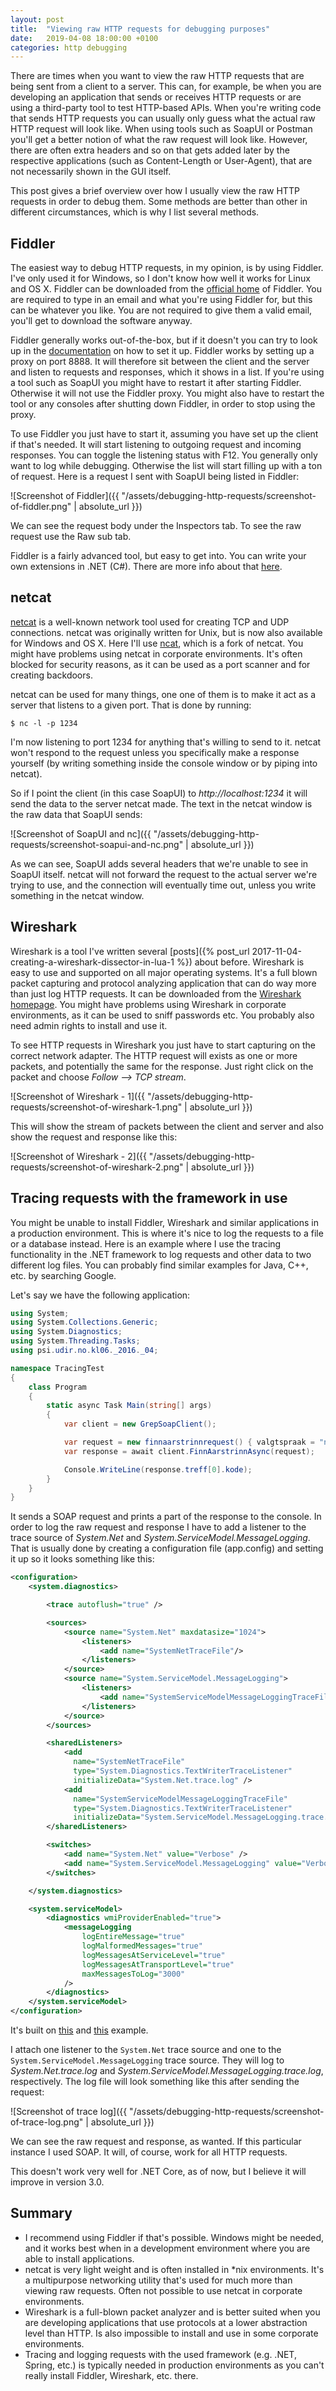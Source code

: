 ```yaml
---
layout: post
title:  "Viewing raw HTTP requests for debugging purposes"
date:   2019-04-08 18:00:00 +0100
categories: http debugging
---
```


There are times when you want to view the raw HTTP requests that are being sent from a client to
a server. This can, for example, be when you are developing an application that sends or receives
HTTP requests or are using a third-party tool to test HTTP-based APIs. When you're writing code
that sends HTTP requests you can usually only guess what the actual raw HTTP request will look like.
When using tools such as SoapUI or Postman you'll get a better notion of what the raw request will
look like. However, there are often extra headers and so on that gets added later by the respective
applications (such as Content-Length or User-Agent), that are not necessarily shown in the GUI itself.

This post gives a brief overview over how I usually view the raw HTTP requests in order to debug them.
Some methods are better than other in different circumstances, which is why I list several methods.

## Fiddler

The easiest way to debug HTTP requests, in my opinion, is by using Fiddler. I've only used it for Windows,
so I don't know how well it works for Linux and OS X. Fiddler can be downloaded from the [official home][fiddler-download]
of Fiddler. You are required to type in an email and what you're using Fiddler for, but this can be whatever
you like. You are not required to give them a valid email, you'll get to download the software anyway.

Fiddler generally works out-of-the-box, but if it doesn't you can try to look up in the [documentation][fiddler-configuration]
on how to set it up. Fiddler works by setting up a proxy on port 8888. It will therefore sit between the
client and the server and listen to requests and responses, which it shows in a list. If you're using a
tool such as SoapUI you might have to restart it after starting Fiddler. Otherwise it will not use the
Fiddler proxy. You might also have to restart the tool or any consoles after shutting down Fiddler, in
order to stop using the proxy.

To use Fiddler you just have to start it, assuming you have set up the client if that's needed. It will
start listening to outgoing request and incoming responses. You can toggle the listening status with F12.
You generally only want to log while debugging. Otherwise the list will start filling up with a ton of
request. Here is a request I sent with SoapUI being listed in Fiddler:

![Screenshot of Fiddler]({{ "/assets/debugging-http-requests/screenshot-of-fiddler.png" | absolute_url }})

We can see the request body under the Inspectors tab. To see the raw request use the Raw sub tab.

Fiddler is a fairly advanced tool, but easy to get into. You can write your own extensions in .NET (C#).
There are more info about that [here][fiddler-extend].

## netcat

[netcat][wikipedia-netcat] is a well-known network tool used for creating TCP and UDP connections. netcat
was originally written for Unix, but is now also available for Windows and OS X. Here I'll use
[ncat][ncat-home], which is a fork of netcat. You might have problems using netcat in corporate environments.
It's often blocked for security reasons, as it can be used as a port scanner and for creating backdoors.

netcat can be used for many things, one one of them is to make it act as a server that listens to a given port.
That is done by running:

```console
$ nc -l -p 1234
```

I'm now listening to port 1234 for anything that's willing to send to it. netcat won't respond to the
request unless you specifically make a response yourself (by writing something inside the console
window or by piping into netcat).

So if I point the client (in this case SoapUI) to *http://localhost:1234* it will send the data to the server
netcat made. The text in the netcat window is the raw data that SoapUI sends:

![Screenshot of SoapUI and nc]({{ "/assets/debugging-http-requests/screenshot-soapui-and-nc.png" | absolute_url }})

As we can see, SoapUI adds several headers that we're unable to see in SoapUI itself. netcat will not
forward the request to the actual server we're trying to use, and the connection will eventually time out,
unless you write something in the netcat window.

## Wireshark

Wireshark is a tool I've written several [posts]({% post_url 2017-11-04-creating-a-wireshark-dissector-in-lua-1 %})
about before. Wireshark is easy to use and supported on all major operating systems. It's a full blown
packet capturing and protocol analyzing application that can do way more than just log HTTP requests. It
can be downloaded from the [Wireshark homepage][wireshark-home]. You might have problems using Wireshark in corporate
environments, as it can be used to sniff passwords etc. You probably also need admin rights to install and use it.

To see HTTP requests in Wireshark you just have to start capturing on the correct network adapter. The HTTP
request will exists as one or more packets, and potentially the same for the response. Just right click on the packet
and choose *Follow --> TCP stream*.

![Screenshot of Wireshark - 1]({{ "/assets/debugging-http-requests/screenshot-of-wireshark-1.png" | absolute_url }})

This will show the stream of packets between the client and server and also show the request and response like this:

![Screenshot of Wireshark - 2]({{ "/assets/debugging-http-requests/screenshot-of-wireshark-2.png" | absolute_url }})

## Tracing requests with the framework in use

You might be unable to install Fiddler, Wireshark and similar applications in a production environment. This is where
it's nice to log the requests to a file or a database instead. Here is an example where I use the tracing functionality
in the .NET framework to log requests and other data to two different log files. You can probably find similar examples
for Java, C++, etc. by searching Google.

Let's say we have the following application:

```csharp
using System;
using System.Collections.Generic;
using System.Diagnostics;
using System.Threading.Tasks;
using psi.udir.no.kl06._2016._04;

namespace TracingTest
{
    class Program
    {
        static async Task Main(string[] args)
        {
            var client = new GrepSoapClient();

            var request = new finnaarstrinnrequest() { valgtspraak = "no" };
            var response = await client.FinnAarstrinnAsync(request);

            Console.WriteLine(response.treff[0].kode);
        }
    }
}
```

It sends a SOAP request and prints a part of the response to the console. In order to log the raw request and response I
have to add a listener to the trace source of *System.Net* and *System.ServiceModel.MessageLogging*. That is usually done
by creating a configuration file (app.config) and setting it up so it looks something like this:

```xml
<configuration>
    <system.diagnostics>

        <trace autoflush="true" />

        <sources>
            <source name="System.Net" maxdatasize="1024">
                <listeners>
                    <add name="SystemNetTraceFile"/>
                </listeners>
            </source>
            <source name="System.ServiceModel.MessageLogging">
                <listeners>
                    <add name="SystemServiceModelMessageLoggingTraceFile"/>
                </listeners>
            </source>
        </sources>

        <sharedListeners>
            <add
              name="SystemNetTraceFile"
              type="System.Diagnostics.TextWriterTraceListener"
              initializeData="System.Net.trace.log" />
            <add
              name="SystemServiceModelMessageLoggingTraceFile"
              type="System.Diagnostics.TextWriterTraceListener"
              initializeData="System.ServiceModel.MessageLogging.trace.log" />
        </sharedListeners>

        <switches>
            <add name="System.Net" value="Verbose" />
            <add name="System.ServiceModel.MessageLogging" value="Verbose" />
        </switches>

    </system.diagnostics>

    <system.serviceModel>
        <diagnostics wmiProviderEnabled="true">
            <messageLogging
                logEntireMessage="true"
                logMalformedMessages="true"
                logMessagesAtServiceLevel="true"
                logMessagesAtTransportLevel="true"
                maxMessagesToLog="3000"
            />
        </diagnostics>
    </system.serviceModel>
</configuration>
```

It's built on [this][msdn-network-tracing] and [this][msdn-wcf-app.config] example.

I attach one listener to the `System.Net` trace source and one to the `System.ServiceModel.MessageLogging`
trace source. They will log to *System.Net.trace.log* and *System.ServiceModel.MessageLogging.trace.log*,
respectively. The log file will look something like this after sending the request:

![Screenshot of trace log]({{ "/assets/debugging-http-requests/screenshot-of-trace-log.png" | absolute_url }})

We can see the raw request and response, as wanted. If this particular instance I used SOAP. It will, of
course, work for all HTTP requests.

This doesn't work very well for .NET Core, as of now, but I believe it will improve in version 3.0.

## Summary

* I recommend using Fiddler if that's possible. Windows might be needed, and it works best when in a
  development environment where you are able to install applications.
* netcat is very light weight and is often installed in *nix environments. It's a multipurpose networking
  utility that's used for much more than viewing raw requests. Often not possible to use netcat in
  corporate environments.
* Wireshark is a full-blown packet analyzer and is better suited when you are developing applications
  that use protocols at a lower abstraction level than HTTP. Is also impossible to install and use in some
  corporate environments.
* Tracing and logging requests with the used framework (e.g. .NET, Spring, etc.) is typically needed
  in production environments as you can't really install Fiddler, Wireshark, etc. there.

[fiddler-download]: https://www.telerik.com/download/fiddler
[fiddler-configuration]: https://docs.telerik.com/fiddler/Configure-Fiddler/Tasks/ConfigureBrowsers
[fiddler-decrypt-https]: https://docs.telerik.com/fiddler/Configure-Fiddler/Tasks/DecryptHTTPS
[fiddler-extend]: https://docs.telerik.com/fiddler/Extend-Fiddler/ExtendWithDotNet
[wikipedia-netcat]: https://en.wikipedia.org/wiki/Netcat
[ncat-home]: https://nmap.org/ncat/
[wireshark-home]: https://www.wireshark.org/
[msdn-network-tracing]: https://docs.microsoft.com/en-us/dotnet/framework/network-programming/how-to-configure-network-tracing
[msdn-wcf-app.config]: https://docs.microsoft.com/en-us/dotnet/framework/wcf/diagnostics/tracing/recommended-settings-for-tracing-and-message-logging
